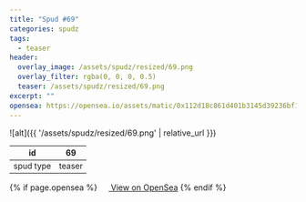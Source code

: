 ```yaml
---
title: "Spud #69"
categories: spudz
tags:
  - teaser
header:
  overlay_image: /assets/spudz/resized/69.png
  overlay_filter: rgba(0, 0, 0, 0.5)
  teaser: /assets/spudz/resized/69.png
excerpt: ""
opensea: https://opensea.io/assets/matic/0x112d18c861d401b3145d39236bf149f01e18beed/69
---
```

![alt]({{ '/assets/spudz/resized/69.png' | relative_url }})

| id | 69 |
|-|-|
| spud type | teaser |

{% if page.opensea %}
<a href="{{page.opensea}}" class="btn btn--info" onclick="window.open(this.href, '_blank'); return false;"><img src="/assets/images/opensea.svg" width="16px"><span>  View on OpenSea</span></a>
{% endif %}
